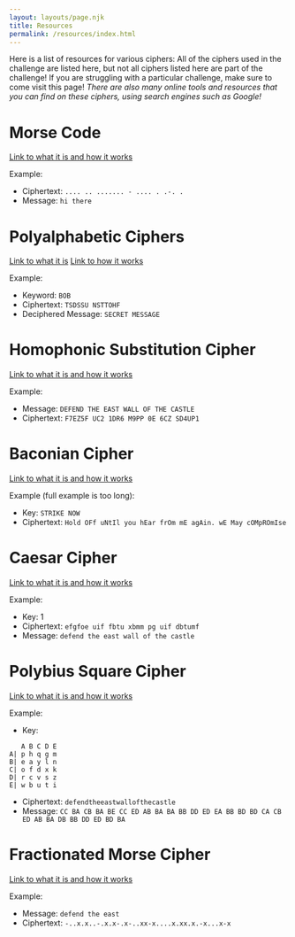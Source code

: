 ```yaml
---
layout: layouts/page.njk
title: Resources
permalink: /resources/index.html
---
```

Here is a list of resources for various ciphers: All of the ciphers used in the challenge are listed here, but not all ciphers listed here are part of the challenge! If you are struggling with a particular challenge, make sure to come visit this page! *There are also many online tools and resources that you can find on these ciphers, using search engines such as Google!*

# Morse Code

[Link to what it is and how it works](https://www.cryptomuseum.com/radio/morse/)

Example:

* Ciphertext: `.... .. ....... - .... . .-. .` 
* Message: `hi there`

# Polyalphabetic Ciphers

[Link to what it is](https://medium.com/blockgeeks-blog/cryptography-for-dummies-part-3-polyalphabetic-ciphers-c6fbefa3f06c) [Link to how it works](http://pi.math.cornell.edu/~mec/2003-2004/cryptography/polyalpha/polyalpha.html)

Example:

* Keyword: `BOB`
* Ciphertext: `TSDSSU NSTTOHF`
* Deciphered Message: `SECRET MESSAGE`

# Homophonic Substitution Cipher

[Link to what it is and how it works](http://practicalcryptography.com/ciphers/classical-era/homophonic-substitution/)

Example:

* Message: `DEFEND THE EAST WALL OF THE CASTLE`
* Ciphertext: `F7EZ5F UC2 1DR6 M9PP 0E 6CZ SD4UP1`

# Baconian Cipher

[Link to what it is and how it works](http://practicalcryptography.com/ciphers/classical-era/baconian/)

Example (full example is too long):

* Key: `STRIKE NOW`
* Ciphertext: `Hold OFf uNtIl you hEar frOm mE agAin. wE May cOMpROmIse`

# Caesar Cipher

[Link to what it is and how it works](http://practicalcryptography.com/ciphers/classical-era/caesar/)

Example:

* Key: 1
* Ciphertext: `efgfoe uif fbtu xbmm pg uif dbtumf`
* Message: `defend the east wall of the castle`

# Polybius Square Cipher

[Link to what it is and how it works](http://practicalcryptography.com/ciphers/classical-era/polybius-square/)

Example:

* Key:

```
   A B C D E
A| p h q g m
B| e a y l n
C| o f d x k
D| r c v s z
E| w b u t i
```

* Ciphertext: `defendtheeastwallofthecastle`
* Message: `CC BA CB BA BE CC ED AB BA BA BB DD ED EA BB BD BD CA CB ED AB BA DB BB DD ED BD BA`

# Fractionated Morse Cipher

[Link to what it is and how it works](http://practicalcryptography.com/ciphers/classical-era/fractionated-morse/)

Example:

* Message: `defend the east`
* Ciphertext: `-..x.x..-.x.x-.x-..xx-x....x.xx.x.-x...x-x`
